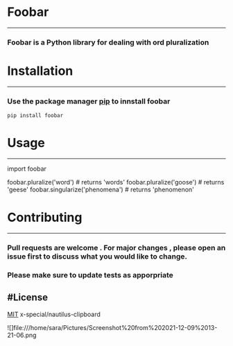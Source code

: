 # Foobar
---
### Foobar is a Python library for dealing with ord pluralization

# Installation
--- 
### Use the package manager [pip](https://pypi.org/project/pip/) to innstall foobar
`pip install foobar`

# Usage
---


import foobar

foobar.pluralize('word') # returns 'words'
foobar.pluralize('goose') # returns 'geese'
foobar.singularize('phenomena') # returns 'phenomenon'

# Contributing
---
### Pull requests are welcome . For major changes , please open an issue first to discuss what you would like to change.

### Please make sure to update tests as apporpriate

#License
---
[MIT](https://www.mit.edu/)
x-special/nautilus-clipboard

![]file:///home/sara/Pictures/Screenshot%20from%202021-12-09%2013-21-06.png

